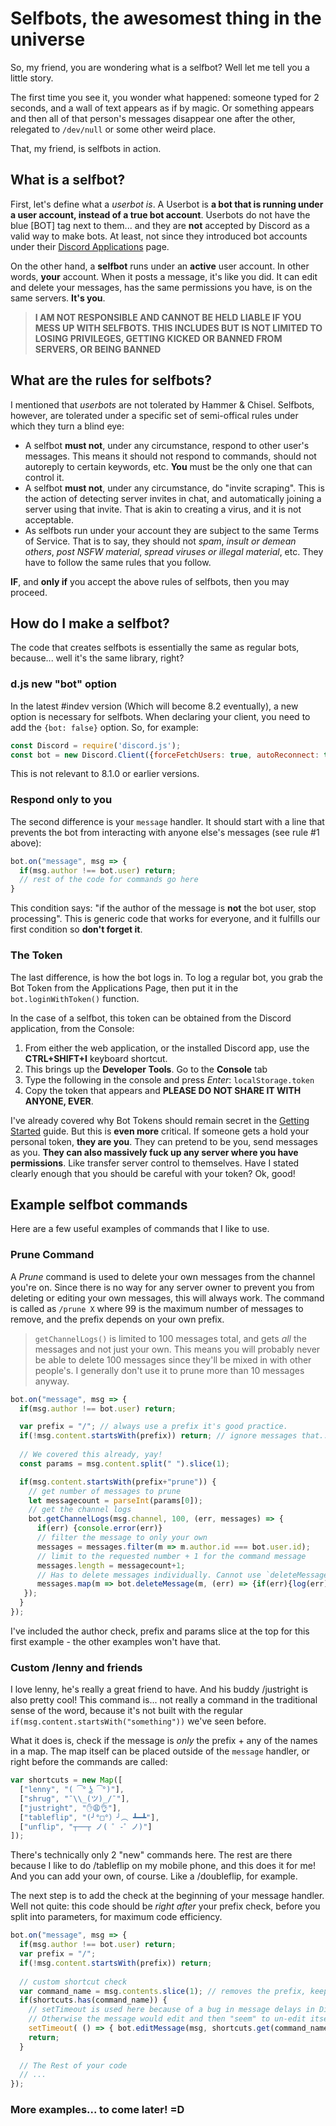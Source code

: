 # Selfbots, the awesomest thing in the universe

So, my friend, you are wondering what is a selfbot? Well let me tell you a little story.

The first time you see it, you wonder what happened: someone typed for 2 seconds, and a wall of text appears as if by magic. Or something appears and then all of that person's messages disappear one after the other, relegated to `/dev/null` or some other weird place.

That, my friend, is selfbots in action. 

## What is a selfbot?

First, let's define what a *userbot is*. A Userbot is **a bot that is running under a user account, instead of a true bot account**. Userbots do not have the blue [BOT] tag next to them... and they are **not** accepted by Discord as a valid way to make bots. At least, not since they introduced bot accounts under their [Discord Applications](https://discordapp.com/developers/applications/me) page. 

On the other hand, a **selfbot** runs under an **active** user account. In other words, **your** account. When it posts a message, it's like you did. It can edit and delete your messages, has the same permissions you have, is on the same servers. **It's you**.

> **I AM NOT RESPONSIBLE AND CANNOT BE HELD LIABLE IF YOU MESS UP WITH SELFBOTS. THIS INCLUDES BUT IS NOT LIMITED TO LOSING PRIVILEGES, GETTING KICKED OR BANNED FROM SERVERS, OR BEING BANNED**

## What are the rules for selfbots?

I mentioned that *userbots* are not tolerated by Hammer & Chisel. Selfbots, however, are tolerated under a specific set of semi-offical rules under which they turn a blind eye: 

- A selfbot **must not**, under any circumstance, respond to other user's messages. This means it should not respond to commands, should not autoreply to certain keywords, etc. **You** must be the only one that can control it.
- A selfbot **must not**, under any circumstance, do "invite scraping". This is the action of detecting server invites in chat, and automatically joining a server using that invite. That is akin to creating a virus, and it is not acceptable.
- As selfbots run under your account they are subject to the same Terms of Service. That is to say, they should not *spam*, *insult or demean others*, *post NSFW material*, *spread viruses or illegal material*, etc. They have to follow the same rules that you follow. 

**IF**, and **only if** you accept the above rules of selfbots, then you may proceed.

## How do I make a selfbot?

The code that creates selfbots is essentially the same as regular bots, because... well it's the same library, right? 

### d.js new "bot" option

In the latest #indev version (Which will become 8.2 eventually), a new option is necessary for selfbots. When declaring your client, you need to add the `{bot: false}` option. So, for example: 

```js
const Discord = require('discord.js');
const bot = new Discord.Client({forceFetchUsers: true, autoReconnect: true, bot: false});
```

This is not relevant to 8.1.0 or earlier versions.

### Respond only to you

The second difference is your `message` handler. It should start with a line that prevents the bot from interacting with anyone else's messages (see rule #1 above): 

```js
bot.on("message", msg => {
  if(msg.author !== bot.user) return;
  // rest of the code for commands go here
}
```

This condition says: "if the author of the message is **not** the bot user, stop processing". This is generic code that works for everyone, and it fulfills our first condition so **don't forget it**.

### The Token

The last difference, is how the bot logs in. To log a regular bot, you grab the Bot Token from the Applications Page, then put it in the `bot.loginWithToken()` function.

In the case of a selfbot, this token can be obtained from the Discord application, from the Console:
1. From either the web application, or the installed Discord app, use the **CTRL+SHIFT+I** keyboard shortcut.
2. This brings up the **Developer Tools**. Go to the **Console** tab
3. Type the following in the console and press *Enter*: `localStorage.token`
4. Copy the token that appears and **PLEASE DO NOT SHARE IT WITH ANYONE, EVER**. 

I've already covered why Bot Tokens should remain secret in the [Getting Started](../getting-started/the-long-version.md) guide. But this is **even more** critical. If someone gets a hold your personal token, **they are you**. They can pretend to be you, send messages as you. **They can also massively fuck up any server where you have permissions**. Like transfer server control to themselves. Have I stated clearly enough that you should be careful with your token? Ok, good!

## Example selfbot commands

Here are a few useful examples of commands that I like to use. 

### Prune Command

A *Prune* command is used to delete your own messages from the channel you're on. Since there is no way for any server owner to prevent you from deleting or editing your own messages, this will always work. The command is called as `/prune X` where 99 is the maximum number of messages to remove, and the prefix depends on your own prefix.

> `getChannelLogs()` is limited to 100 messages total, and gets *all* the messages and not just your own. This means you will probably never be able to delete 100 messages since they'll be mixed in with other people's. I generally don't use it to prune more than 10 messages anyway.

```js
bot.on("message", msg => {
  if(msg.author !== bot.user) return;

  var prefix = "/"; // always use a prefix it's good practice.
  if(!msg.content.startsWith(prefix)) return; // ignore messages that... you know the drill.
  
  // We covered this already, yay!
  const params = msg.content.split(" ").slice(1);

  if(msg.content.startsWith(prefix+"prune")) {
    // get number of messages to prune
    let messagecount = parseInt(params[0]);
    // get the channel logs
    bot.getChannelLogs(msg.channel, 100, (err, messages) => {
      if(err) {console.error(err)}
      // filter the message to only your own
      messages = messages.filter(m => m.author.id === bot.user.id);
      // limit to the requested number + 1 for the command message
      messages.length = messagecount+1;
      // Has to delete messages individually. Cannot use `deleteMessages()` on selfbots.
      messages.map(m => bot.deleteMessage(m, (err) => {if(err){log(err)}}));
   });
  }
});
```

I've included the author check, prefix and params slice at the top for this first example - the other examples won't have that.

### Custom /lenny and friends

I love lenny, he's really a great friend to have. And his buddy /justright is also pretty cool! This command is... not really a command in the traditional sense of the word, because it's not built with the regular `if(msg.content.startsWith("something"))` we've seen before.

What it does is, check if the message is *only* the prefix + any of the names in a map. The map itself can be placed outside of the `message` handler, or right before the commands are called: 

```js
var shortcuts = new Map([
  ["lenny", "( ͡° ͜ʖ ͡°)"],
  ["shrug", "¯\\_(ツ)_/¯"],
  ["justright", "✋😩👌"],
  ["tableflip", "(╯°□°）╯︵ ┻━┻"],
  ["unflip", "┬──┬﻿ ノ( ゜-゜ノ)"]
]);
```

There's technically only 2 "new" commands here. The rest are there because I like to do /tableflip on my mobile phone, and this does it for me! And you can add your own, of course. Like a /doubleflip, for example.

The next step is to add the check at the beginning of your message handler. Well not quite: this code should be *right after* your prefix check, before you split into parameters, for maximum code efficiency.

```js
bot.on("message", msg => {
  if(msg.author !== bot.user) return;
  var prefix = "/";
  if(!msg.content.startsWith(prefix)) return;
  
  // custom shortcut check
  var command_name = msg.contents.slice(1); // removes the prefix, keeps the rest
  if(shortcuts.has(command_name)) {
    // setTimeout is used here because of a bug in message delays in Discord.
    // Otherwise the message would edit and then "seem" to un-edit itself... ¯\_(ツ)_/¯
    setTimeout( () => { bot.editMessage(msg, shortcuts.get(command_name)) }, 10);
    return;
  }
  
  // The Rest of your code
  // ...
});
```

### More examples... to come later! =D